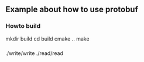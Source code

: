 ## Example about how to use protobuf

### Howto build
mkdir build
cd build
cmake ..
make

### 
./write/write
./read/read
